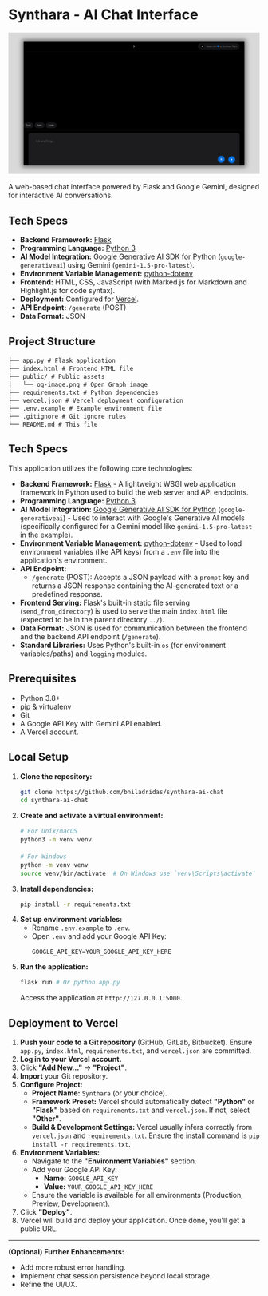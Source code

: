 # Synthara - AI Chat Interface

<div align="center">
  <img src="public/og-image.png" alt="Synthara AI Chat Interface" width="1200" height="630" style="max-width: 100%; height: auto;" />
</div>

A web-based chat interface powered by Flask and Google Gemini, designed for interactive AI conversations.

## Tech Specs

*   **Backend Framework:** [Flask](https://flask.palletsprojects.com/)
*   **Programming Language:** [Python 3](https://www.python.org/)
*   **AI Model Integration:** [Google Generative AI SDK for Python](https://github.com/google/generative-ai-python) (`google-generativeai`) using Gemini (`gemini-1.5-pro-latest`).
*   **Environment Variable Management:** [python-dotenv](https://github.com/theskumar/python-dotenv)
*   **Frontend:** HTML, CSS, JavaScript (with Marked.js for Markdown and Highlight.js for code syntax).
*   **Deployment:** Configured for [Vercel](https://vercel.com/).
*   **API Endpoint:** `/generate` (POST)
*   **Data Format:** JSON

## Project Structure

```
├── app.py # Flask application
├── index.html # Frontend HTML file
├── public/ # Public assets
│   └── og-image.png # Open Graph image
├── requirements.txt # Python dependencies
├── vercel.json # Vercel deployment configuration
├── .env.example # Example environment file
├── .gitignore # Git ignore rules
└── README.md # This file
```

## Tech Specs

This application utilizes the following core technologies:

*   **Backend Framework:** [Flask](https://flask.palletsprojects.com/) - A lightweight WSGI web application framework in Python used to build the web server and API endpoints.
*   **Programming Language:** [Python 3](https://www.python.org/)
*   **AI Model Integration:** [Google Generative AI SDK for Python](https://github.com/google/generative-ai-python) (`google-generativeai`) - Used to interact with Google's Generative AI models (specifically configured for a Gemini model like `gemini-1.5-pro-latest` in the example).
*   **Environment Variable Management:** [python-dotenv](https://github.com/theskumar/python-dotenv) - Used to load environment variables (like API keys) from a `.env` file into the application's environment.
*   **API Endpoint:**
    *   `/generate` (POST): Accepts a JSON payload with a `prompt` key and returns a JSON response containing the AI-generated text or a predefined response.
*   **Frontend Serving:** Flask's built-in static file serving (`send_from_directory`) is used to serve the main `index.html` file (expected to be in the parent directory `../`).
*   **Data Format:** JSON is used for communication between the frontend and the backend API endpoint (`/generate`).
*   **Standard Libraries:** Uses Python's built-in `os` (for environment variables/paths) and `logging` modules.


## Prerequisites

*   Python 3.8+
*   pip & virtualenv
*   Git
*   A Google API Key with Gemini API enabled.
*   A Vercel account.

## Local Setup

1.  **Clone the repository:**
    ```bash
    git clone https://github.com/bniladridas/synthara-ai-chat
    cd synthara-ai-chat
    ```
2.  **Create and activate a virtual environment:**
    ```bash
    # For Unix/macOS
    python3 -m venv venv

    # For Windows
    python -m venv venv
    source venv/bin/activate  # On Windows use `venv\Scripts\activate`
    ```
3.  **Install dependencies:**
    ```bash
    pip install -r requirements.txt
    ```
4.  **Set up environment variables:**
    *   Rename `.env.example` to `.env`.
    *   Open `.env` and add your Google API Key:
        ```env
        GOOGLE_API_KEY=YOUR_GOOGLE_API_KEY_HERE
        ```
5.  **Run the application:**
    ```bash
    flask run # Or python app.py
    ```
    Access the application at `http://127.0.0.1:5000`.

## Deployment to Vercel

1.  **Push your code to a Git repository** (GitHub, GitLab, Bitbucket). Ensure `app.py`, `index.html`, `requirements.txt`, and `vercel.json` are committed.
2.  **Log in to your Vercel account.**
3.  Click **"Add New..."** -> **"Project"**.
4.  **Import** your Git repository.
5.  **Configure Project:**
    *   **Project Name:** `Synthara` (or your choice).
    *   **Framework Preset:** Vercel should automatically detect **"Python"** or **"Flask"** based on `requirements.txt` and `vercel.json`. If not, select **"Other"**.
    *   **Build & Development Settings:** Vercel usually infers correctly from `vercel.json` and `requirements.txt`. Ensure the install command is `pip install -r requirements.txt`.
6.  **Environment Variables:**
    *   Navigate to the **"Environment Variables"** section.
    *   Add your Google API Key:
        *   **Name:** `GOOGLE_API_KEY`
        *   **Value:** `YOUR_GOOGLE_API_KEY_HERE`
    *   Ensure the variable is available for all environments (Production, Preview, Development).
7.  Click **"Deploy"**.
8.  Vercel will build and deploy your application. Once done, you'll get a public URL.

---

**(Optional) Further Enhancements:**
*   Add more robust error handling.
*   Implement chat session persistence beyond local storage.
*   Refine the UI/UX.
